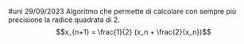 #uni 29/09/2023
Algoritmo che permette di calcolare con sempre più precisione la radice quadrata di $2$. $$x_{n+1} = \frac{1}{2} (x_n + \frac{2}{x_n})$$ 